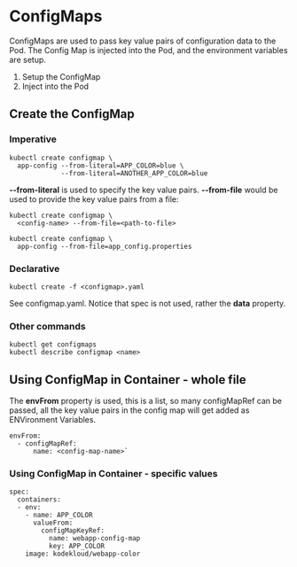 # ConfigMaps

ConfigMaps are used to pass key value pairs of configuration data to the Pod.
The Config Map is injected into the Pod, and the environment variables are setup.

1. Setup the ConfigMap
2. Inject into the Pod

## Create the ConfigMap
### Imperative
```
kubectl create configmap \
  app-config --from-literal=APP_COLOR=blue \
             --from-literal=ANOTHER_APP_COLOR=blue
```

**--from-literal** is used to specify the key value pairs. **--from-file** would be used to provide the key value pairs from a file:
```
kubectl create configmap \
  <config-name> --from-file=<path-to-file>
```

```
kubectl create configmap \
  app-config --from-file=app_config.properties
```

### Declarative
`kubectl create -f <configmap>.yaml`

See configmap.yaml.
Notice that spec is not used, rather the **data** property.

### Other commands
```
kubectl get configmaps
kubectl describe configmap <name>
```

## Using ConfigMap in Container - whole file
The **envFrom** property is used, this is a list, so many configMapRef can be passed, all the key value pairs in the config map will get added as ENVironment Variables.
```
envFrom:  
  - configMapRef:  
      name: <config-map-name>`
```

### Using ConfigMap in Container - specific values
```
spec:  
  containers:  
  - env:  
    - name: APP_COLOR  
      valueFrom:  
        configMapKeyRef:  
          name: webapp-config-map  
          key: APP_COLOR  
    image: kodekloud/webapp-color
```
  